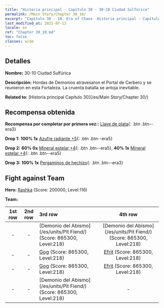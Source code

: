 ```yaml
---
title: "Historia principal - Capítulo 30 - 30-10 Ciudad Sulfúrica"
permalink: /Main Story/Chapter 30_10/
excerpt: "Capítulo 30 - 10. Era of Chaos  Historia principal - Capítulo 30_10. 30-10 Ciudad Sulfúrica"
last_modified_at: 2021-07-13
locale: es
ref: "Chapter 30_10.md"
toc: false
classes: wide
---
```


## Detalles

 **Nombre:** 30-10 Ciudad Sulfúrica

 **Descripción:** Hordas de Demonios atravesaron el Portal de Cerbero y se reunieron en esta Fortaleza. La cruenta batalla se antoja inevitable.

 **Related to:** [Historia principal Capítulo 30](/es/Main Story/Chapter 30/)

## Recompensa obtenida

 **Recompensa por completar por primera vez::** [Llave de plata](/ItemsES/con_693/){: .btn .btn--era3}

 **Drop 1:** **100% 1x** [Azufre radiante +5](/ItemsES/mat_99/){: .btn .btn--era5}

 **Drop 2:** **60% 0x** [Mineral estelar +4](/ItemsES/mat_89/){: .btn .btn--era5}, **40% 1x** [Mineral estelar +4](/ItemsES/mat_89/){: .btn .btn--era5}

 **Drop 3:** **100% 1x** [Pergaminos de hechizo](/ItemsES/con_694/){: .btn .btn--era3}


## Fight against Team
 **Hero:** [Rashka](/es/heroes/Rashka/) (Score: 200000, Level:116)

 **Team:**


  | 1st row | 2nd row | 3rd row | 4th row |
  |:----:|:----:|:----|:----:|
  | - | - | [Demonio del Abismo](/es/units/Pit Fiend/) (Score: 865300, Level:218)  | [Demonio del Abismo](/es/units/Pit Fiend/) (Score: 865300, Level:218)  |
  | - | - | [Gog](/es/units/Gog/) (Score: 865300, Level:218)  | [Efrit](/es/units/Efreeti/) (Score: 865300, Level:218)  |
  | - | - | [Gog](/es/units/Gog/) (Score: 865300, Level:218)  | [Efrit](/es/units/Efreeti/) (Score: 865300, Level:218)  |
  | - | - | [Demonio del Abismo](/es/units/Pit Fiend/) (Score: 865300, Level:218)  | - |



